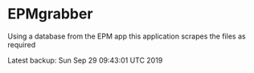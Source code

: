# EPMgrabber
Using a database from the EPM app this application scrapes the files as required


Latest backup: Sun Sep 29 09:43:01 UTC 2019
